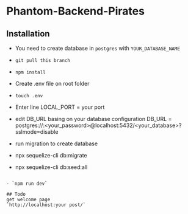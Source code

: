 # Phantom-Backend-Pirates

## Installation

- You need to create database in `postgres` with `YOUR_DATABASE_NAME`
- `git pull this branch`
- `npm install`

- Create .env file on root folder
- `touch .env`

- Enter line
LOCAL_PORT = your port 
- edit DB_URL basing on your database configuration
DB_URL = postgres://<username>:<your_password>@localhost:5432/<your_database>?sslmode=disable

- run migration to create database

- npx sequelize-cli  db:migrate
- npx sequelize-cli db:seed:all
```

- `npm run dev`

## Todo
get welcome page
`http://localhost:your post/`
